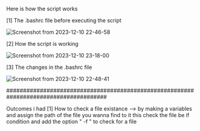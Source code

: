 Here is how the script works

[1] The .bashrc file before executing the script

![Screenshot from 2023-12-10 22-46-58](https://github.com/karimsalah917/ITI-Embedded_linux/assets/85436601/bcd3f51a-9ee7-4c77-bb61-e1e768e15488)

[2] How the script is working

![Screenshot from 2023-12-10 23-18-00](https://github.com/karimsalah917/ITI-Embedded_linux/assets/85436601/af5e1e7a-d742-46cb-897f-1098c1a1c3cb)

[3] The changes in the .bashrc file

![Screenshot from 2023-12-10 22-48-41](https://github.com/karimsalah917/ITI-Embedded_linux/assets/85436601/932dcc4d-60da-4995-9bfe-3c9f4dd6e2eb)

######################################################################################

Outcomes i had
[1] How to check a file existance  --> by making a variables and assign the path of the file you wanna find to it this check the file be if condition and add the option " -f " to check for a file
